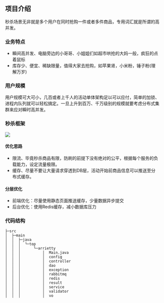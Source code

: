 ## 项目介绍

秒杀场景无非就是多个用户在同时抢购一件或者多件商品，专用词汇就是所谓的高并发。

### 业务特点

+ 瞬间高并发、电脑旁边的小哥哥、小姐姐们如超市哄抢的大妈一般，疯狂的点着鼠标
+ 库存少、便宜、稀缺限量，值得大家去抢购，如苹果肾，小米粉，锤子粉(理解万岁)

### 用户规模

用户规模可大可小，几百或者上千人的活动单体架构足以可以应付，简单的加锁、进程内队列就可以轻松搞定。一旦上升到百万、千万级别的规模就要考虑分布式集群来应对瞬时高并发。

### 秒杀框架

![](https://s2.ax1x.com/2019/08/23/mr5KO0.png)

#### 优化思路

+ 限流、毕竟秒杀商品有限，防刷的前提下没有绝对的公平，根据每个服务的负载能力，设定流量极限。
+ 缓存、尽量不要让大量请求穿透到DB层，活动开始前商品信息可以推送至分布式缓存。

#### 分层优化

+ 前端优化：尽量使用静态页面推送缓存，少量数据异步提交
+ 后台优化：使用Redis缓存，减小数据库压力

### 代码结构

```
├─src
│  ├─main
│  │  ├─java
│  │  │  └─top
│  │  │      └─arrietty
│  │  │          │  Main.java
│  │  │          │  config 
│  │  │          │  controller 
│  │  │          │  dao
│  │  │          │  exception
│  │  │          │  rabbitmq
│  │  │          │  redis
│  │  │          │  result
│  │  │          │  service
│  │  │          │  validator
│  │  │          │  vo
```



